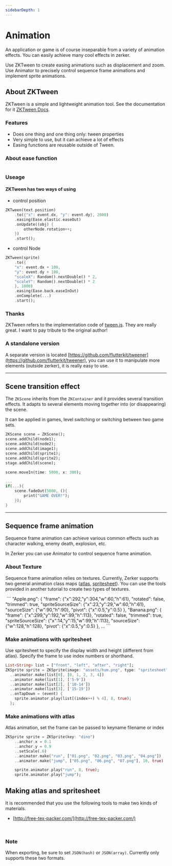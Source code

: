 ```yaml
---
sidebarDepth: 1
---
```


# Animation

An application or game is of course inseparable from a variety of animation effects. You can easily achieve many cool effects in zerker.

Use ZKTween to create easing animations such as displacement and zoom.
Use Animator to precisely control sequence frame animations and implement sprite animations.

## About ZKTween

ZKTween is a simple and lightweight animation tool. See the documentation for it [ZKTween Docs](/api/tween.html#zktween).

### Features
* Does one thing and one thing only: tween properties
* Very simple to use, but it can achieve a lot of effects
* Easing functions are reusable outside of Tween.

### About ease function
<img :src="$withBase('/images/ease.png')" alt="">

### Useage

#### ZKTween has two ways of using
* control position
```dart
ZKTween(text.position)
	.to({"x": event.dx, "y": event.dy}, 2000)
    .easing(Ease.elastic.easeOut)
    .onUpdate((obj) {
    	otherNode.rotation++;
    })
    .start();
```

* control Node
```dart
ZKTween(sprite)
	.to({
    "x": event.dx + 100,
    "y": event.dy + 100,
    "scaleX": Random().nextDouble() * 2,
    "scaleY": Random().nextDouble() * 2
    }, 1000)
    .easing(Ease.back.easeInOut)
    .onComplete(...)
    .start();
```

### Thanks
ZKTween refers to the implementation code of [tween.js](https://github.com/tweenjs/tween.js). They are really great. I want to pay tribute to the original author!

### A standalone version
A separate version is located [https://github.com/flutterkit/tweener](https://github.com/flutterkit/tweener), you can use it to manipulate more elements (outside zerker), it is really easy to use.

---

## Scene transition effect

The `ZKScene` inherits from the `ZKContainer` and it provides several transition effects. It adapts to several elements moving together into (or disappearing) the scene.

It can be applied in games, level switching or switching between two game sets.

```dart
ZKScene scene = ZKScene();
scene.addChild(node1);
scene.addChild(node2);
scene.addChild(image1);
scene.addChild(sprite1);
scene.addChild(sprite2);
stage.addChild(scene);

scene.moveIn(time: 5000, x: 300);

...
if(...){
    scene.fadeOut(5000, (){
        print("GAME OVER!");
    });
}
```

---

## Sequence frame animation

Sequence frame animation can achieve various common effects such as character walking, enemy death, explosion, etc. 

In Zerker you can use Animator to control sequence frame animation.

### About Texture
Sequence frame animation relies on textures. Currently, Zerker supports two general animation class maps ([atlas](https://en.wikipedia.org/wiki/Texture_atlas), [spritesheet](https://www.codeandweb.com/what-is-a-sprite-sheet)).
You can use the tools provided in another tutorial to create two types of textures.  

<img :src="$withBase('/images/altas.webp')" alt="">
```
"Apple.png": {
    "frame": {"x":292,"y":304,"w":60,"h":61},
    "rotated": false,
    "trimmed": true,
    "spriteSourceSize": {"x":23,"y":29,"w":60,"h":61},
    "sourceSize": {"w":90,"h":90},
    "pivot": {"x":0.5,"y":0.5}
},
"Banana.png": {
    "frame": {"x":299,"y":192,"w":99,"h":113},
    "rotated": false,
    "trimmed": true,
    "spriteSourceSize": {"x":14,"y":15,"w":99,"h":113},
    "sourceSize": {"w":128,"h":128},
    "pivot": {"x":0.5,"y":0.5}
},
...
```

### Make animations with spritesheet
Use spritesheet to specify the display width and height (different from atlas).
Specify the frame to use index numbers or shorthand.

```dart
List<String> list = ["front", "left", "after", "right"];
ZKSprite sprite = ZKSprite(image: "assets/hum.png", type: "spritesheet", width: 32, height: 32)
  ..animator.make(list[0], [0, 1, 2, 3, 4])
  ..animator.make(list[1], ['5-9'])
  ..animator.make(list[2], ['10-14'])
  ..animator.make(list[3], ['15-19'])
  ..onTapDown = (event) {
    sprite.animator.play(list[(index++) % 4], 8, true);
  };
```

### Make animations with atlas
Atlas animation, set the frame can be passed to keyname filename or index

```dart
ZKSprite sprite = ZKSprite(key: "dino")
    ..anchor.x = 0.1
    ..anchor.y = 0.9
    ..setScale(.6)
    ..animator.make("run", ["01.png", "02.png", "03.png", "04.png"])
    ..animator.make("jump", ["05.png", "06.png", "07.png"], 10, true)

    sprite.animator.play("run", 8, true);
    sprite.animator.play("jump");
```

## Making atlas and spritesheet

It is recommended that you use the following tools to make two kinds of materials.

* [http://free-tex-packer.com/](http://free-tex-packer.com/)

<img :src="$withBase('/images/packer.jpeg')" alt="">
<img :src="$withBase('/images/ftp.png')" alt="">

### Note
When exporting, be sure to set `JSON(hash)` or `JSON(array)`. Currently only supports these two formats.

<img :src="$withBase('/images/out.png')" alt="">


